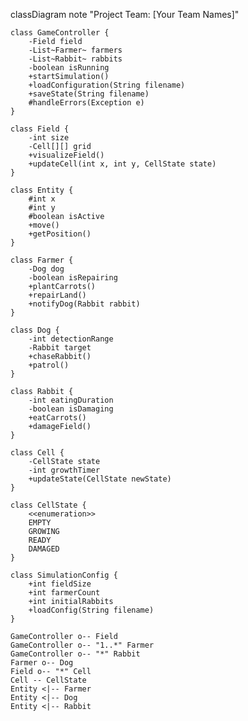 classDiagram
note "Project Team: [Your Team Names]"

    class GameController {
        -Field field
        -List~Farmer~ farmers
        -List~Rabbit~ rabbits
        -boolean isRunning
        +startSimulation()
        +loadConfiguration(String filename)
        +saveState(String filename)
        #handleErrors(Exception e)
    }

    class Field {
        -int size
        -Cell[][] grid
        +visualizeField()
        +updateCell(int x, int y, CellState state)
    }

    class Entity {
        #int x
        #int y
        #boolean isActive
        +move()
        +getPosition()
    }

    class Farmer {
        -Dog dog
        -boolean isRepairing
        +plantCarrots()
        +repairLand()
        +notifyDog(Rabbit rabbit)
    }

    class Dog {
        -int detectionRange
        -Rabbit target
        +chaseRabbit()
        +patrol()
    }

    class Rabbit {
        -int eatingDuration
        -boolean isDamaging
        +eatCarrots()
        +damageField()
    }

    class Cell {
        -CellState state
        -int growthTimer
        +updateState(CellState newState)
    }

    class CellState {
        <<enumeration>>
        EMPTY
        GROWING
        READY
        DAMAGED
    }

    class SimulationConfig {
        +int fieldSize
        +int farmerCount
        +int initialRabbits
        +loadConfig(String filename)
    }

    GameController o-- Field
    GameController o-- "1..*" Farmer
    GameController o-- "*" Rabbit
    Farmer o-- Dog
    Field o-- "*" Cell
    Cell -- CellState
    Entity <|-- Farmer
    Entity <|-- Dog
    Entity <|-- Rabbit
